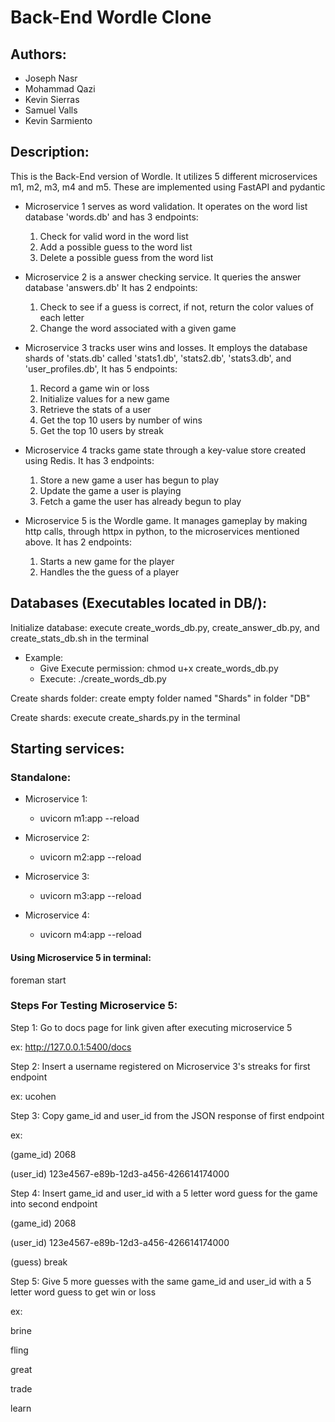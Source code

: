 # Back-End Wordle Clone
## Authors:
* Joseph Nasr
* Mohammad Qazi
* Kevin Sierras
* Samuel Valls
* Kevin Sarmiento

## Description:
This is the Back-End version of Wordle. It utilizes 5 different microservices m1, m2, m3, m4 and m5. These are implemented using FastAPI and pydantic

* Microservice 1 serves as word validation. It operates on the word list database 'words.db' and has 3 endpoints:
  1. Check for valid word in the word list
  2. Add a possible guess to the word list
  3. Delete a possible guess from the word list

* Microservice 2 is a answer checking service. It queries the answer database 'answers.db'  It has 2 endpoints:
  1. Check to see if a guess is correct, if not, return the color values of each letter
  2. Change the word associated with a given game

* Microservice 3 tracks user wins and losses. It employs the database shards of 'stats.db' called 'stats1.db', 'stats2.db', 'stats3.db', and 'user_profiles.db', It has 5 endpoints:
  1. Record a game win or loss
  2. Initialize values for a new game
  3. Retrieve the stats of a user
  4. Get the top 10 users by number of wins
  5. Get the top 10 users by streak

* Microservice 4 tracks game state through a key-value store created using Redis. It has 3 endpoints:
  1. Store a new game a user has begun to play
  2. Update the game a user is playing
  3. Fetch a game the user has already begun to play

* Microservice 5 is the Wordle game. It manages gameplay by making http calls, through httpx in python, to the microservices mentioned above. It has 2 endpoints:
  1. Starts a new game for the player
  2. Handles the the guess of a player


## Databases (Executables located in DB/):
Initialize database: execute create_words_db.py, create_answer_db.py, and create_stats_db.sh in the terminal

* Example:
  * Give Execute permission: chmod u+x create_words_db.py
  * Execute: ./create_words_db.py

Create shards folder: create empty folder named "Shards" in folder "DB"

Create shards: execute create_shards.py in the terminal

## Starting services:
### Standalone:
* Microservice 1:
  * uvicorn m1:app --reload

* Microservice 2:
  * uvicorn m2:app --reload

* Microservice 3:
  * uvicorn m3:app --reload

* Microservice 4:
  * uvicorn m4:app --reload

#### Using Microservice 5 in terminal:
foreman start

### Steps For Testing Microservice 5:
Step 1: Go to docs page for link given after executing microservice 5

ex: http://127.0.0.1:5400/docs

Step 2: Insert a username registered on Microservice 3's streaks for first endpoint

ex: ucohen

Step 3: Copy game_id and user_id from the JSON response of first endpoint

ex:

(game_id) 2068

(user_id) 123e4567-e89b-12d3-a456-426614174000

Step 4: Insert game_id and user_id with a 5 letter word guess for the game into second endpoint

(game_id) 2068

(user_id) 123e4567-e89b-12d3-a456-426614174000

(guess) break

Step 5: Give 5 more guesses with the same game_id and user_id with a 5 letter word guess to get win or loss

ex:

brine

fling

great

trade

learn
